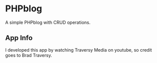 # PHPblog
A simple PHPblog with CRUD operations. 

## App Info

I developed this app by watching Traversy Media on youtube, so credit goes to Brad Traversy.

